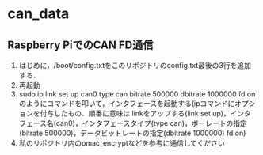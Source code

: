 # can_data

## Raspberry PiでのCAN FD通信

1. はじめに，/boot/config.txtをこのリポジトリのconfig.txt最後の3行を追加する．
2. 再起動
3. sudo ip link set up can0 type can  bitrate 500000 dbitrate 1000000 fd on のようにコマンドを叩いて，インタフェースを起動する(ipコマンドにオプションを付与したもの．順番に意味は linkをアップする(link set up)，インタフェース名(can0)，インタフェースタイプ(type can)，ボーレートの指定(bitrate 500000)，データビットレートの指定(dbitrate 1000000) fd on)
4. 私のリポジトリ内のomac_encryptなどを参考に通信してください

